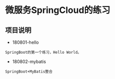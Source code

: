 # 微服务SpringCloud的练习
## 项目说明
- 180801-hello

```
SpringBoot的第一个练习，Hello World。
```

- 180802-mybatis

```
SpringBoot+MyBatis整合
```